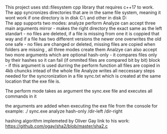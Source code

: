 This project uses std::filesystem cpp library that requires c++17 to work.
The app syncronizes directories that are in the same file system, meaning it wont work if one directory is in disk C:\ and other in disk D:\
The app supports two modes:
  analyze 
  perform
Analyze can accept three main arguments
  mirror - makes the right directory the exact same as the left
  standart - no files are deleted, if a file is missing from one it is coppied that way and if a file has two different versions the newer one overwrites the old one
  safe - no files are changed or deleted, missing files are copied
    when folders are missing , all three modes create them
  Analzye can also accept two more arguments which are optional
    hash-only - it compares files only by their hashes so it can fail (if ommited files are compared bit by bit)
    block - if this argument is used durring the perform function all files are copied in 4kb chuncks intead of the whole file
  Analyze writes all neccessary steps needed for the syncronization in a file sync.txt which is created at the same location that the exe file is.

  The perform mode takes as argument the sync.exe file and executes all commands in it

  the arguments are added when executing the exe file from the console for example:
  ./ sync.exe analyze hash-only /dir-left /dir-right


  hashing algorithm implemeted by Oliver Gay 
 link to his work: https://github.com/ogay/sha2/blob/master/sha2.c
  
  
